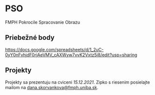 # PSO
FMPH Pokrocile Spracovanie Obrazu

## Priebežné body
https://docs.google.com/spreadsheets/d/1_2uC-0yY0nFvhjdF0rjAeVMV_cAXWyw7vvK2Vxtz5i8/edit?usp=sharing

## Projekty
Projekty sa prezentuju na cviceni *15.12.2021*. Zipko s riesenim posielajte mailom na dana.skorvankova@fmph.uniba.sk.
